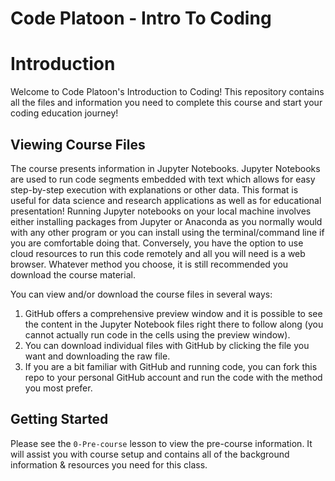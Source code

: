 # Code Platoon - Intro To Coding
# Introduction
 Welcome to Code Platoon's Introduction to Coding!  This repository contains all the files and information you need to complete this course and start your coding education journey!

 ## Viewing Course Files

 The course presents information in Jupyter Notebooks.  Jupyter Notebooks are used to run code segments embedded with text which allows for easy step-by-step execution with explanations or other data. This format is useful for data science and research applications as well as for educational presentation!  Running Jupyter notebooks on your local machine involves either installing packages from Jupyter or Anaconda as you normally would with any other program or you can install using the terminal/command line if you are comfortable doing that.  Conversely, you have the option to use cloud resources to run this code remotely and all you will need is a web browser.  Whatever method you choose, it is still recommended you download the course material.

 You can view and/or download the course files in several ways:
 
 1. GitHub offers a comprehensive preview window and it is possible to see the content in the Jupyter Notebook files right there to follow along (you cannot actually run code in the cells using the preview window).
 2. You can download individual files with GitHub by clicking the file you want and downloading the raw file.
 3. If you are a bit familiar with GitHub and running code, you can fork this repo to your personal GitHub account and run the code with the method you most prefer.

 ## Getting Started

 Please see the `0-Pre-course` lesson to view the pre-course information.  It will assist you with course setup and contains all of the background information & resources you need for this class.
